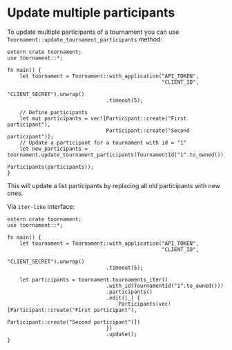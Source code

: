 # Update multiple participants

To update multiple participants of a tournament you can use 
`Toornament::update_tournament_participants` method:

```rust,no_run
extern crate toornament;
use toornament::*;

fn main() {
    let toornament = Toornament::with_application("API_TOKEN",
                                                  "CLIENT_ID",
                                                  "CLIENT_SECRET").unwrap()
                                .timeout(5);

    // Define participants
    let mut participants = vec![Participant::create("First participant"),
                                Participant::create("Second participant")];
    // Update a participant for a tournament with id = "1"
    let new_participants = toornament.update_tournament_participants(TournamentId("1".to_owned()),
                                                                     Participants(participants));
}
```

This will update a list participants by replacing all old participants with new ones.

Via `iter-like` interface:

```rust,no_run
extern crate toornament;
use toornament::*;

fn main() {
    let toornament = Toornament::with_application("API_TOKEN",
                                                  "CLIENT_ID",
                                                  "CLIENT_SECRET").unwrap()
                                .timeout(5);

    let participants = toornament.tournaments_iter()
                                .with_id(TournamentId("1".to_owned()))
                                .participants()
                                .edit(|_| {
                                    Participants(vec![Participant::create("First participant"),
                                                      Participant::create("Second participant")])
                                })
                                .update();
}
```
